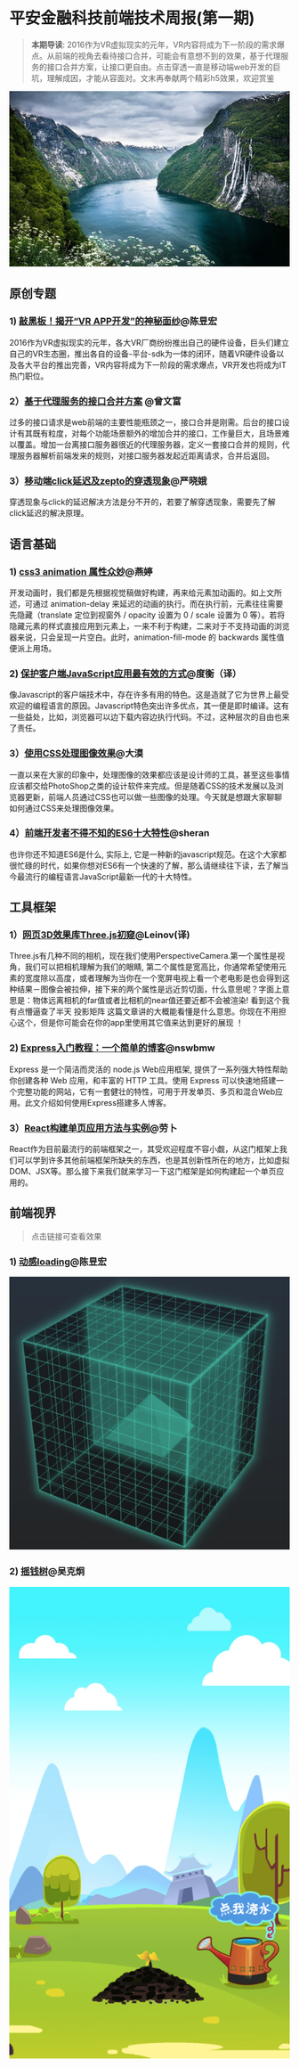 # 平安金融科技前端技术周报(第一期)
> **本期导读**: 2016作为VR虚拟现实的元年，VR内容将成为下一阶段的需求爆点。从前端的视角去看待接口合并，可能会有意想不到的效果，基于代理服务的接口合并方案，让接口更自由。点击穿透一直是移动端web开发的巨坑，理解成因，才能从容面对。文末再奉献两个精彩h5效果，欢迎赏鉴

![](images/fenjin.jpg)

## 原创专题
### 1) [敲黑板！揭开“VR APP开发”的神秘面纱](http://www.jianshu.com/p/c8d8f220cc27)@陈昱宏
2016作为VR虚拟现实的元年，各大VR厂商纷纷推出自己的硬件设备，巨头们建立自己的VR生态圈，推出各自的设备-平台-sdk为一体的闭环，随着VR硬件设备以及各大平台的推出完善，VR内容将成为下一阶段的需求爆点，VR开发也将成为IT热门职位。
### 2）[基于代理服务的接口合并方案](http://www.jianshu.com/p/07293e4825d0) @曾文富
过多的接口请求是web前端的主要性能瓶颈之一，接口合并是刚需。后台的接口设计有其既有粒度，对每个功能场景额外的增加合并的接口，工作量巨大，且场景难以覆盖。增加一台离接口服务器很近的代理服务器，定义一套接口合并的规则，代理服务器解析前端发来的规则，对接口服务器发起近距离请求，合并后返回。
### 3）[移动端click延迟及zepto的穿透现象](http://www.jianshu.com/p/14e736341b13)@严晓娥
穿透现象与click的延迟解决方法是分不开的，若要了解穿透现象，需要先了解click延迟的解决原理。

## 语言基础
### 1) [css3 animation 属性众妙](https://aotu.io/notes/2016/11/28/css3-animation-properties/)@燕婷
开发动画时，我们都是先根据视觉稿做好构建，再来给元素加动画的。如上文所述，可通过 animation-delay 来延迟的动画的执行。而在执行前，元素往往需要先隐藏（translate 定位到视窗外 / opacity 设置为 0 / scale 设置为 0 等）。若将隐藏元素的样式直接应用到元素上，一来不利于构建，二来对于不支持动画的浏览器来说，只会呈现一片空白。此时，animation-fill-mode 的 backwards 属性值便派上用场。

### 2) [保护客户端JavaScript应用最有效的方式](http://www.zcfy.cc/article/the-most-effective-way-to-protect-client-side-javascript-applications-1832.html)@度衡（译）
像Javascript的客户端技术中，存在许多有用的特色。这是造就了它为世界上最受欢迎的编程语言的原因。Javascript特色突出许多优点，其一便是即时编译。这有一些益处，比如，浏览器可以边下载内容边执行代码。不过，这种层次的自由也来了责任。

### 3）[使用CSS处理图像效果](http://www.w3cplus.com/css3/image-effects-with-css.html)@大漠
一直以来在大家的印象中，处理图像的效果都应该是设计师的工具，甚至这些事情应该都交给PhotoShop之类的设计软件来完成。但是随着CSS的技术发展以及浏览器更新，前端人员通过CSS也可以做一些图像的处理。今天就是想跟大家聊聊如何通过CSS来处理图像效果。

### 4）[前端开发者不得不知的ES6十大特性](http://www.alloyteam.com/2016/03/es6-front-end-developers-will-have-to-know-the-top-ten-properties/)@sheran
也许你还不知道ES6是什么, 实际上, 它是一种新的javascript规范。在这个大家都很忙碌的时代，如果你想对ES6有一个快速的了解，那么请继续往下读，去了解当今最流行的编程语言JavaScript最新一代的十大特性。

## 工具框架
### 1）[网页3D效果库Three.js初窥](http://www.cnblogs.com/leinov/p/threejs.html)@Leinov(译)
Three.js有几种不同的相机，现在我们使用PerspectiveCamera.第一个属性是视角，我们可以把相机理解为我们的眼睛, 第二个属性是宽高比，你通常希望使用元素的宽度除以高度，或者理解为当你在一个宽屏电视上看一个老电影是也会得到这种结果－图像会被拉伸，接下来的两个属性是远近剪切面，什么意思呢？字面上意思是：物体远离相机的far值或者比相机的near值还要近都不会被渲染! 看到这个我有点懵逼查了半天 投影矩阵 这篇文章讲的大概能看懂是什么意思。你现在不用担心这个，但是你可能会在你的app里使用其它值来达到更好的展现 ！

### 2) [Express入门教程：一个简单的博客](http://www.tuicool.com/articles/jueARjE)@nswbmw
Express 是一个简洁而灵活的 node.js Web应用框架, 提供了一系列强大特性帮助你创建各种 Web 应用，和丰富的 HTTP 工具。使用 Express 可以快速地搭建一个完整功能的网站，它有一套健壮的特性，可用于开发单页、多页和混合Web应用。此文介绍如何使用Express搭建多人博客。

### 3）[React构建单页应用方法与实例](http://www.cnblogs.com/luozhihao/p/5579786.html)@劳卜
React作为目前最流行的前端框架之一，其受欢迎程度不容小觑，从这门框架上我们可以学到许多其他前端框架所缺失的东西，也是其创新性所在的地方，比如虚拟DOM、JSX等。那么接下来我们就来学习一下这门框架是如何构建起一个单页应用的。

## 前端视界
> 点击链接可查看效果

### 1) [动感loading](http://www.pinganh5.com/showcase/57d270e4d1405d6e85915f79?showType=1)@陈昱宏
![动感loading](images/loading.png)
### 2) [摇钱树](http://www.pinganh5.com/showcase/58379ff35c45fbf230c5deb5?showType=1)@吴克炯
![摇钱树](images/yqs.jpg)

